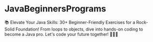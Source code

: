 <h1>JavaBeginnersPrograms</h1>
📚 Elevate Your Java Skills: 30+ Beginner-Friendly Exercises for a Rock-Solid Foundation! From loops to objects, dive into hands-on coding to become a Java pro. Let's code your future together! 👩‍💻🚀
